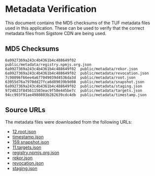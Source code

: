 # Metadata Verification

This document contains the MD5 checksums of the TUF metadata files used in this application.
These can be used to verify that the correct metadata files from Sigstore CDN are being used.

## MD5 Checksums

```
6a9927369a243c4b4361b4c488649f02  public/metadata/registry.npmjs.org.json
6a9927369a243c4b4361b4c488649f02  public/metadata/rekor.json
6a9927369a243c4b4361b4c488649f02  public/metadata/revocation.json
7c98096f66ee4a677049039d4536da3d  public/metadata/root.json
63955d76a7970dd27fca6d89039b9d08  public/metadata/snapshot.json
6a9927369a243c4b4361b4c488649f02  public/metadata/staging.json
9724823f845611503eac9f58e445be7c  public/metadata/targets.json
94cc993f91ae4980803b282639cdc4db  public/metadata/timestamp.json
```

## Source URLs

The metadata files were downloaded from the following URLs:

- [12.root.json](https://tuf-repo-cdn.sigstore.dev/12.root.json)
- [timestamp.json](https://tuf-repo-cdn.sigstore.dev/timestamp.json)
- [159.snapshot.json](https://tuf-repo-cdn.sigstore.dev/159.snapshot.json)
- [11.targets.json](https://tuf-repo-cdn.sigstore.dev/11.targets.json)
- [registry.npmjs.org.json](https://tuf-repo-cdn.sigstore.dev/registry.npmjs.org.json)
- [rekor.json](https://tuf-repo-cdn.sigstore.dev/rekor.json)
- [revocation.json](https://tuf-repo-cdn.sigstore.dev/revocation.json)
- [staging.json](https://tuf-repo-cdn.sigstore.dev/staging.json) 
